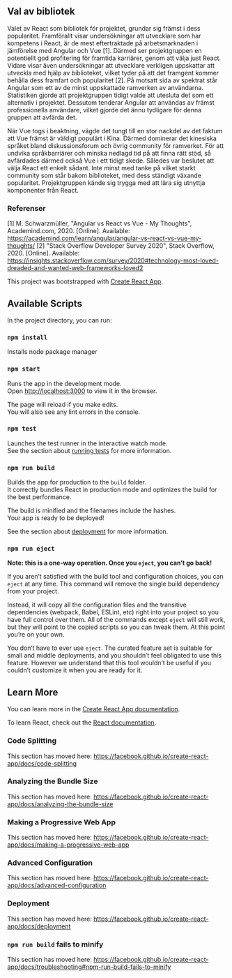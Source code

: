 ## Val av bibliotek

Valet av React som bibliotek för projektet, grundar sig främst i dess popularitet. Framförallt visar undersökningar att utvecklare som har kompetens i React, är de mest eftertraktade på arbetsmarknaden i jämförelse med Angular och Vue [1]. Därmed ser projektgruppen en potentiellt god profitering för framtida karriärer, genom att välja just React. Vidare visar även undersökningar att utvecklare verkligen uppskattar att utveckla med hjälp av biblioteket, vilket tyder på att det framgent kommer behålla dess framfart och popularitet [2]. På motsatt sida av spektrat står Angular som ett av de minst uppskattade ramverken av användarna. Statistiken gjorde att projektgruppen tidigt valde att utesluta det som ett alternativ i projektet. Dessutom tenderar Angular att användas av främst professionella användare, vilket gjorde det ännu tydligare för denna gruppen att avfärda det.

När Vue togs i beaktning, vägde det tungt till en stor nackdel av det faktum att Vue främst är väldigt populärt i Kina. Därmed dominerar det kinesiska språket bland diskussionsforum och övrig community för ramverket. För att undvika språkbarriärer och minska nedlagd tid på att finna rätt stöd, så avfärdades därmed också Vue i ett tidigt skede. Således var beslutet att välja React ett enkelt sådant. Inte minst med tanke på vilket starkt community som står bakom biblioteket, med dess ständigt växande popularitet. Projektgruppen kände sig trygga med att lära sig utnyttja komponenter från React. 

### Referenser

[1] M. Schwarzmüller, "Angular vs React vs Vue - My Thoughts", Academind.com, 2020. [Online]. Available: https://academind.com/learn/angular/angular-vs-react-vs-vue-my-thoughts/
[2] "Stack Overflow Developer Survey 2020", Stack Overflow, 2020. [Online]. Available: https://insights.stackoverflow.com/survey/2020#technology-most-loved-dreaded-and-wanted-web-frameworks-loved2 

This project was bootstrapped with [Create React App](https://github.com/facebook/create-react-app).

## Available Scripts

In the project directory, you can run:

### `npm install`

Installs node package manager

### `npm start`

Runs the app in the development mode.<br />
Open [http://localhost:3000](http://localhost:3000) to view it in the browser.

The page will reload if you make edits.<br />
You will also see any lint errors in the console.

### `npm test`

Launches the test runner in the interactive watch mode.<br />
See the section about [running tests](https://facebook.github.io/create-react-app/docs/running-tests) for more information.

### `npm run build`

Builds the app for production to the `build` folder.<br />
It correctly bundles React in production mode and optimizes the build for the best performance.

The build is minified and the filenames include the hashes.<br />
Your app is ready to be deployed!

See the section about [deployment](https://facebook.github.io/create-react-app/docs/deployment) for more information.

### `npm run eject`

**Note: this is a one-way operation. Once you `eject`, you can’t go back!**

If you aren’t satisfied with the build tool and configuration choices, you can `eject` at any time. This command will remove the single build dependency from your project.

Instead, it will copy all the configuration files and the transitive dependencies (webpack, Babel, ESLint, etc) right into your project so you have full control over them. All of the commands except `eject` will still work, but they will point to the copied scripts so you can tweak them. At this point you’re on your own.

You don’t have to ever use `eject`. The curated feature set is suitable for small and middle deployments, and you shouldn’t feel obligated to use this feature. However we understand that this tool wouldn’t be useful if you couldn’t customize it when you are ready for it.

## Learn More

You can learn more in the [Create React App documentation](https://facebook.github.io/create-react-app/docs/getting-started).

To learn React, check out the [React documentation](https://reactjs.org/).

### Code Splitting

This section has moved here: https://facebook.github.io/create-react-app/docs/code-splitting

### Analyzing the Bundle Size

This section has moved here: https://facebook.github.io/create-react-app/docs/analyzing-the-bundle-size

### Making a Progressive Web App

This section has moved here: https://facebook.github.io/create-react-app/docs/making-a-progressive-web-app

### Advanced Configuration

This section has moved here: https://facebook.github.io/create-react-app/docs/advanced-configuration

### Deployment

This section has moved here: https://facebook.github.io/create-react-app/docs/deployment

### `npm run build` fails to minify

This section has moved here: https://facebook.github.io/create-react-app/docs/troubleshooting#npm-run-build-fails-to-minify
